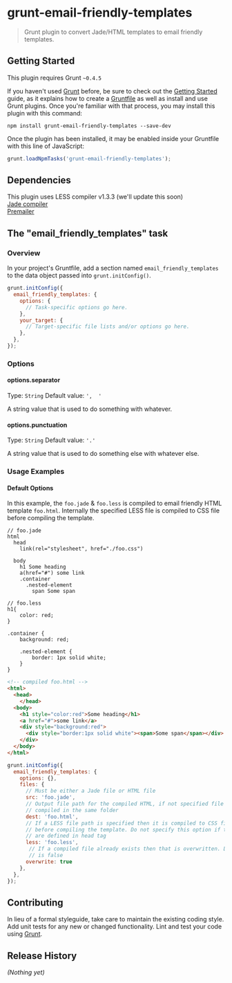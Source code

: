 # grunt-email-friendly-templates

> Grunt plugin to convert Jade/HTML templates to email friendly templates.

## Getting Started
This plugin requires Grunt `~0.4.5`

If you haven't used [Grunt](http://gruntjs.com/) before, be sure to check out the [Getting Started](http://gruntjs.com/getting-started) guide, as it explains how to create a [Gruntfile](http://gruntjs.com/sample-gruntfile) as well as install and use Grunt plugins. Once you're familiar with that process, you may install this plugin with this command:

```shell
npm install grunt-email-friendly-templates --save-dev
```

Once the plugin has been installed, it may be enabled inside your Gruntfile with this line of JavaScript:

```js
grunt.loadNpmTasks('grunt-email-friendly-templates');
```

## Dependencies
This plugin uses LESS compiler v1.3.3 (we'll update this soon)
<br>[Jade compiler](https://www.npmjs.org/package/jade)
<br>[Premailer](https://github.com/peterbe/premailer)

## The "email_friendly_templates" task

### Overview
In your project's Gruntfile, add a section named `email_friendly_templates` to the data object passed into `grunt.initConfig()`.

```js
grunt.initConfig({
  email_friendly_templates: {
    options: {
      // Task-specific options go here.
    },
    your_target: {
      // Target-specific file lists and/or options go here.
    },
  },
});
```

### Options

#### options.separator
Type: `String`
Default value: `',  '`

A string value that is used to do something with whatever.

#### options.punctuation
Type: `String`
Default value: `'.'`

A string value that is used to do something else with whatever else.

### Usage Examples

#### Default Options
In this example, the `foo.jade` & `foo.less` is compiled to email friendly HTML
template `foo.html`. Internally the specified LESS file is compiled to CSS file before compiling the template.

```jade
// foo.jade
html
  head
    link(rel="stylesheet", href="./foo.css")

  body
    h1 Some heading
    a(href="#") some link
    .container
      .nested-element
        span Some span
```

```less
// foo.less
h1{
    color: red;
}

.container {
    background: red;

    .nested-element {
        border: 1px solid white;
    }
}
```

```html
<!-- compiled foo.html -->
<html>
  <head>
    </head>
  <body>
    <h1 style="color:red">Some heading</h1>
    <a href="#">some link</a>
    <div style="background:red">
      <div style="border:1px solid white"><span>Some span</span></div>
    </div>
  </body>
</html>

```

```js
grunt.initConfig({
  email_friendly_templates: {
    options: {},
    files: {
      // Must be either a Jade file or HTML file
      src: 'foo.jade',
      // Output file path for the compiled HTML, if not specified file is
      // compiled in the same folder
      dest: 'foo.html',
      // If a LESS file path is specified then it is compiled to CSS first
      // before compiling the template. Do not specify this option if the styles
      // are defined in head tag
      less: 'foo.less',
       // If a compiled file already exists then that is overwritten. Default value
       // is false
      overwrite: true
    },
  },
});
```

## Contributing
In lieu of a formal styleguide, take care to maintain the existing coding style. Add unit tests for any new or changed functionality. Lint and test your code using [Grunt](http://gruntjs.com/).

## Release History
_(Nothing yet)_
